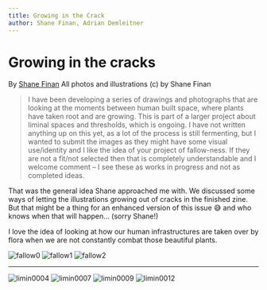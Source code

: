 ```yaml
---
title: Growing in the Crack
author: Shane Finan, Adrian Demleitner
---
```

# Growing in the cracks
By [Shane Finan](https://www.shanefinan.org/)
All photos and illustrations (c) by Shane Finan

> I have been developing a series of drawings and photographs that are looking at the moments between human built space, where plants have taken root and are growing. This is part of a larger project about liminal spaces and thresholds, which is ongoing. I have not written anything up on this yet, as a lot of the process is still fermenting, but I wanted to submit the images as they might have some visual use/identity and I like the idea of your project of fallow-ness. If they are not a fit/not selected then that is completely understandable and I welcome comment – I see these as works in progress and not as completed ideas.

That was the general idea Shane approached me with. We discussed some ways of letting the illustrations growing out of cracks in the finished zine. But that might be a thing for an enhanced version of this issue 😅 and who knows when that will happen… (sorry Shane!)

I love the idea of looking at how our human infrastructures are taken over by flora when we are not constantly combat those beautiful plants.

![fallow0](assets/fp1/fallow0.JPG)
![fallow1](assets/fp1/fallow1.JPG)
![fallow2](assets/fp1/fallow2.JPG)

---

![limin0004](assets/fp1/limin0004.JPG)
![limin0007](assets/fp1/limin0007.JPG)
![limin0009](assets/fp1/limin0009.JPG)
![limin0012](assets/fp1/limin0012.JPG)